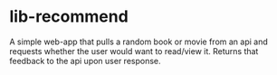 # lib-recommend
A simple web-app that pulls a random book or movie from an api and requests whether the user would want to read/view it.  Returns that feedback to the api upon user response.
